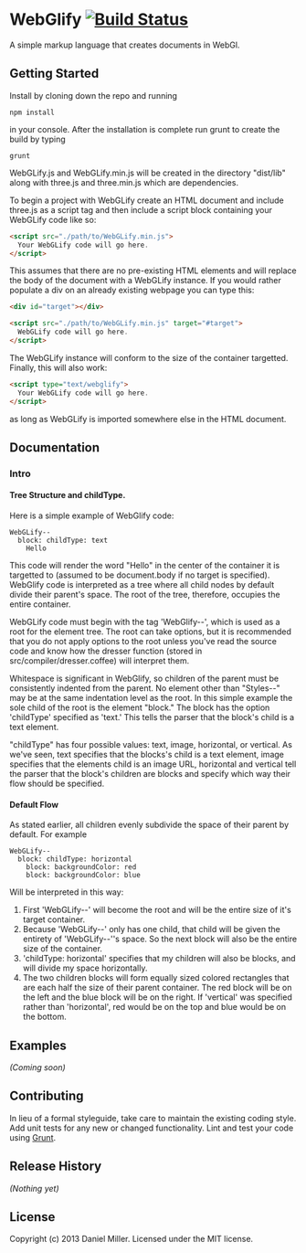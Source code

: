 # WebGlify [![Build Status](https://secure.travis-ci.org/DnMllr/webglify.png?branch=master)](http://travis-ci.org/DnMllr/webglify)

A simple markup language that creates documents in WebGl.

## Getting Started
Install by cloning down the repo and running

    npm install

in your console. After the installation is complete run grunt to create the build by typing

    grunt

WebGLify.js and WebGLify.min.js will be created in the directory "dist/lib" along with three.js and three.min.js which are dependencies.

To begin a project with WebGLify create an HTML document and include three.js as a script tag and then include a script block containing your WebGLify code like so:

```html
<script src="./path/to/WebGLify.min.js">
  Your WebGLify code will go here.
</script>
```

This assumes that there are no pre-existing HTML elements and will replace the body of the document with a WebGLify instance. If you would rather populate a div on an already existing webpage you can type this:

```html
<div id="target"></div>

<script src="./path/to/WebGLify.min.js" target="#target">
  WebGLify code will go here.
</script>
```

The WebGLify instance will conform to the size of the container targetted. Finally, this will also work:

```html
<script type="text/webglify">
  Your WebGLify code will go here.
</script>
```

as long as WebGLify is imported somewhere else in the HTML document.


## Documentation

### Intro
#### Tree Structure and childType.
Here is a simple example of WebGlify code:

```
WebGLify--
  block: childType: text
    Hello
```

This code will render the word "Hello" in the center of the container it is targetted to (assumed to be document.body if no target is specified). WebGlify code is interpreted as a tree where all child nodes by default divide their parent's space. The root of the tree, therefore, occupies the entire container. 

WebGLify code must begin with the tag 'WebGlify--', which is used as a root for the element tree. The root can take options, but it is recommended that you do not apply options to the root unless you've read the source code and know how the dresser function (stored in src/compiler/dresser.coffee) will interpret them. 

Whitespace is significant in WebGlify, so children of the parent must be consistently indented from the parent. No element other than "Styles--" may be at the same indentation level as the root. In this simple example the sole child of the root is the element "block." The block has the option 'childType' specified as 'text.' This tells the parser that the block's child is a text element.

"childType" has four possible values: text, image, horizontal, or vertical. As we've seen, text specifies that the blocks's child is a text element, image specifies that the elements child is an image URL, horizontal and vertical tell the parser that the block's children are blocks and specify which way their flow should be specified.

#### Default Flow
As stated earlier, all children evenly subdivide the space of their parent by default. For example

```
WebGLify--
  block: childType: horizontal
    block: backgroundColor: red
    block: backgroundColor: blue
```

Will be interpreted in this way: 

1. First 'WebGLify--' will become the root and will be the entire size of it's target container.
2. Because 'WebGLify--' only has one child, that child will be given the entirety of 'WebGLify--''s space. So the next block will also be the entire size of the container.
3. 'childType: horizontal' specifies that my children will also be blocks, and will divide my space horizontally.
4. The two children blocks will form equally sized colored rectangles that are each half the size of their parent container. The red block will be on the left and the blue block will be on the right. If 'vertical' was specified rather than 'horizontal', red would be on the top and blue would be on the bottom.

## Examples
_(Coming soon)_

## Contributing
In lieu of a formal styleguide, take care to maintain the existing coding style. Add unit tests for any new or changed functionality. Lint and test your code using [Grunt](http://gruntjs.com/).

## Release History
_(Nothing yet)_

## License
Copyright (c) 2013 Daniel Miller. Licensed under the MIT license.

